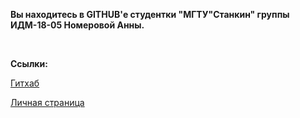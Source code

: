 <p><strong>Вы находитесь в GITHUB'е студентки <b>"МГТУ"Станкин"</b> группы ИДМ-18-05 Номеровой Анны.</strong></p>
<br>
<p><b>Cсылки:</b></p>
<p><a href="https://github.com/annie-kelyas/annie-kelyas.github.io">Гитхаб</a></p>
<p><a href="https://annie-kelyas.github.io">Личная страница</a></p>
